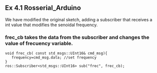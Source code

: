 ## Ex 4.1 Rosserial_Arduino

We have modified the original sketch, adding a subscriber that receives a int value
that modifies the senoidal frequency.

### frec_cb takes the data from the subscriber and changes the value of frecuency variable.

```
void frec_cb( const std_msgs::UInt16& cmd_msg){
   frequency=cmd_msg.data; //set frequency      
}
ros::Subscriber<std_msgs::UInt16> sub("frec", frec_cb);
```
